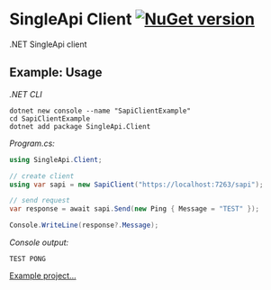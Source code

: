 # SingleApi Client [![NuGet version](https://badge.fury.io/nu/SingleApi.Client.svg)](http://badge.fury.io/nu/SingleApi.Client)
.NET SingleApi client


## Example: Usage
*.NET CLI*
```
dotnet new console --name "SapiClientExample"
cd SapiClientExample
dotnet add package SingleApi.Client
```

*Program.cs:*
```C#
using SingleApi.Client;

// create client
using var sapi = new SapiClient("https://localhost:7263/sapi");

// send request
var response = await sapi.Send(new Ping { Message = "TEST" });

Console.WriteLine(response?.Message);
```

*Console output:*
```
TEST PONG
```

[Example project...](https://github.com/mustaddon/SingleApi/tree/main/Examples/Example.Client)
